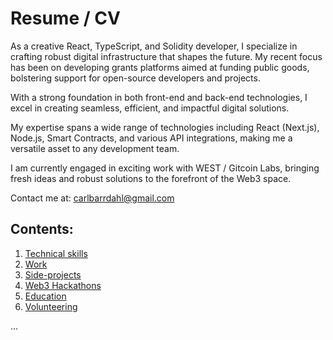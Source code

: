 # Resume / CV

As a creative React, TypeScript, and Solidity developer, I specialize in crafting robust digital infrastructure that shapes the future. My recent focus has been on developing grants platforms aimed at funding public goods, bolstering support for open-source developers and projects.

With a strong foundation in both front-end and back-end technologies, I excel in creating seamless, efficient, and impactful digital solutions.

My expertise spans a wide range of technologies including React (Next.js), Node.js, Smart Contracts, and various API integrations, making me a versatile asset to any development team.

I am currently engaged in exciting work with WEST / Gitcoin Labs, bringing fresh ideas and robust solutions to the forefront of the Web3 space.

Contact me at: carlbarrdahl@gmail.com

## Contents:

1. [Technical skills](https://github.com/carlbarrdahl/carlbarrdahl/blob/master/cv.md#technical-skills)
2. [Work](https://github.com/carlbarrdahl/carlbarrdahl/blob/master/cv.md#work)
3. [Side-projects](https://github.com/carlbarrdahl/carlbarrdahl/blob/master/cv.md#side-projects)
4. [Web3 Hackathons](https://github.com/carlbarrdahl/carlbarrdahl/blob/master/cv.md#hackathons)
5. [Education](https://github.com/carlbarrdahl/carlbarrdahl/blob/master/cv.md#education)
6. [Volunteering](https://github.com/carlbarrdahl/carlbarrdahl/blob/master/cv.md#volunteering)

...
